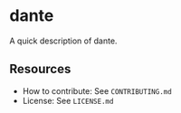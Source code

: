 # dante

A quick description of dante.


## Resources

* How to contribute: See `CONTRIBUTING.md`
* License: See `LICENSE.md`
